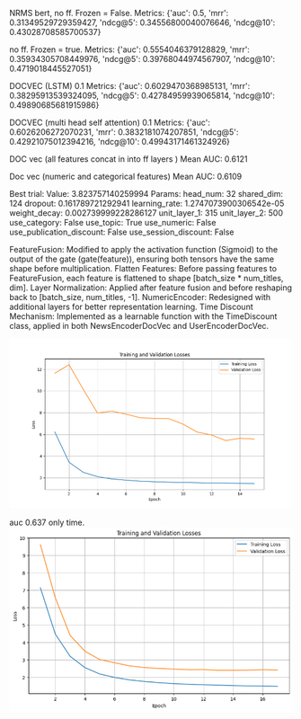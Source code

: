 
NRMS bert, no ff. Frozen = False. 
Metrics: {'auc': 0.5, 'mrr': 0.31349529729359427, 'ndcg@5': 0.34556800040076646, 'ndcg@10': 0.43028708585700537} 


no ff. Frozen = true.
Metrics: {'auc': 0.5554046379128829, 'mrr': 0.35934305708449976, 'ndcg@5': 0.39768044974567907, 'ndcg@10': 0.4719018445527051}



DOCVEC (LSTM) 0.1
Metrics: {'auc': 0.6029470368985131, 'mrr': 0.38295913539324095, 'ndcg@5': 0.42784959939065814, 'ndcg@10': 0.49890685681915986}


DOCVEC (multi head self attention) 0.1
Metrics: {'auc': 0.6026206272070231, 'mrr': 0.3832181074207851, 'ndcg@5': 0.42921075012394216, 'ndcg@10': 0.49943171461324926}


DOC vec (all features concat in into ff layers )
Mean AUC: 0.6121


Doc vec (numeric and categorical features)
Mean AUC: 0.6109



Best trial:
  Value:  3.823757140259994
  Params: 
    head_num: 32
    shared_dim: 124
    dropout: 0.161789721292941
    learning_rate: 1.2747073900306542e-05
    weight_decay: 0.002739999228286127
    unit_layer_1: 315
    unit_layer_2: 500
    use_category: False
    use_topic: True
    use_numeric: False
    use_publication_discount: False
    use_session_discount: False

FeatureFusion: Modified to apply the activation function (Sigmoid) to the output of the gate (gate(feature)), ensuring both tensors have the same shape before multiplication.
Flatten Features: Before passing features to FeatureFusion, each feature is flattened to shape [batch_size * num_titles, dim].
Layer Normalization: Applied after feature fusion and before reshaping back to [batch_size, num_titles, -1].
NumericEncoder: Redesigned with additional layers for better representation learning.
Time Discount Mechanism: Implemented as a learnable function with the TimeDiscount class, applied in both NewsEncoderDocVec and UserEncoderDocVec.


![alt text](image.png)
    


auc 0.637 only time. 
    ![alt text](image-1.png)